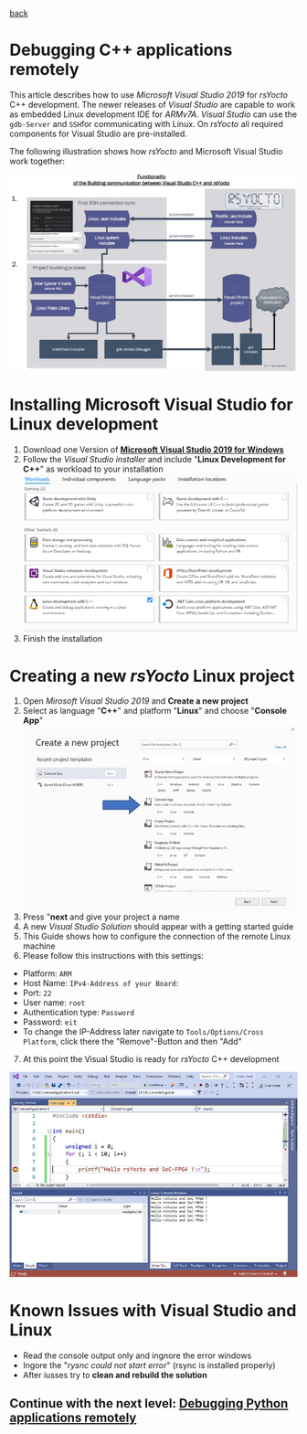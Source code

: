[back](2_FPGA_HARDIP.md)


#  Debugging C++ applications remotely
This article describes how to use *Microsoft Visual Studio 2019* for *rsYocto* C++ development. 
The newer releases of *Visual Studio* are capable to work as embedded Linux development IDE for *ARMv7A*. *Visual Studio* can use the  `gdb-Server` and `SSH`for communicating with Linux.
On *rsYocto* all required components for Visual Studio are pre-installed. 

The following illustration shows how *rsYocto* and Microsoft Visual Studio work together:

![Alt text](IneractionRsYoctoVisalStudio.jpg?raw=true "rsYocto and Visual Studio")
<br>

# Installing Microsoft Visual Studio for Linux development
1. Download one Version of [**Microsoft Visual Studio 2019 for Windows**](https://visualstudio.microsoft.com/) 
2. Follow the *Visual Studio installer* and include "**Linux Development for C++**" as workload to your installation
![Alt text](VisualStudioInstalation.png?raw=true "Visual Studio installation")
3. Finish the installation

# Creating a new *rsYocto* Linux project
1. Open *Mirosoft Visual Studio 2019* and **Create a new project** 
2. Select as language "**C++**" and platform "**Linux**" and choose "**Console App**"
![Alt text](VisulStudioCreateNewProject.jpg?raw=true "Create new Visual Studio Project")
3. Press "**next** and give your project a name
4. A new *Visual Studio Solution* should appear with a getting started guide
5. This Guide shows how to configure the connection of the remote Linux machine
6. Please follow this instructions with this settings:
  * Platform: `ARM`
  * Host Name: `IPv4-Address of your Board`: 
  * Port: `22`
  * User name: `root`
  * Authentication type: `Password`
  * Password: `eit`
  * To change the IP-Address later navigate to `Tools/Options/Cross Platform`, click there the "Remove"-Button and then "Add" 
 7. At this point the Visual Studio is ready for *rsYocto* C++ development 
 
 ![Alt text](VisualStudioDemo.jpg?raw=true "rsYocto and Visual Studio Hello World")
 

# Known Issues with Visual Studio and Linux
 * Read the console output only and ingnore the error windows 
 * Ingore the "*rysnc could not start error*" (rsync is installed properly)
 * After iusses try to **clean and rebuild the solution**


 ## Continue with the next level: [Debugging Python applications remotely](4_Python.md)
